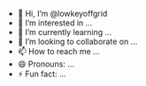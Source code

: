 - 👋 Hi, I’m @lowkeyoffgrid
- 👀 I’m interested in ...
- 🌱 I’m currently learning ...
- 💞️ I’m looking to collaborate on ...
- 📫 How to reach me ...
- 😄 Pronouns: ...
- ⚡ Fun fact: ...

<!---
lowkeyoffgrid/lowkeyoffgrid is a ✨ special ✨ repository because its `README.md` (this file) appears on your GitHub profile.
You can click the Preview link to take a look at your changes.
--->
